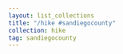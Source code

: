 ```yaml
---
layout: list_collections
title: "/hike #sandiegocounty"
collection: hike
tag: sandiegocounty
---
```

